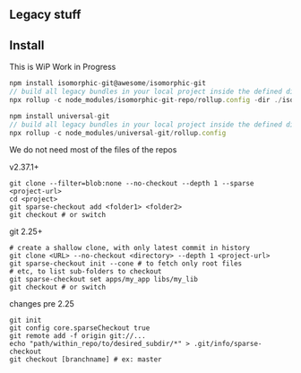 ## Legacy stuff

## Install 
This is WiP Work in Progress 
```js
npm install isomorphic-git@awesome/isomorphic-git
// build all legacy bundles in your local project inside the defined dir
npx rollup -c node_modules/isomorphic-git-repo/rollup.config -dir ./isomorphic-git
```


```js
npm install universal-git
// build all legacy bundles in your local project inside the defined dir
npx rollup -c node_modules/universal-git/rollup.config
```

We do not need most of the files of the repos

v2.37.1+
```
git clone --filter=blob:none --no-checkout --depth 1 --sparse <project-url>
cd <project>
git sparse-checkout add <folder1> <folder2>
git checkout # or switch
```

git 2.25+
```
# create a shallow clone, with only latest commit in history
git clone <URL> --no-checkout <directory> --depth 1 <project-url>
git sparse-checkout init --cone # to fetch only root files
# etc, to list sub-folders to checkout
git sparse-checkout set apps/my_app libs/my_lib
git checkout # or switch
```

changes pre 2.25
```
git init
git config core.sparseCheckout true
git remote add -f origin git://...
echo "path/within_repo/to/desired_subdir/*" > .git/info/sparse-checkout
git checkout [branchname] # ex: master
```
